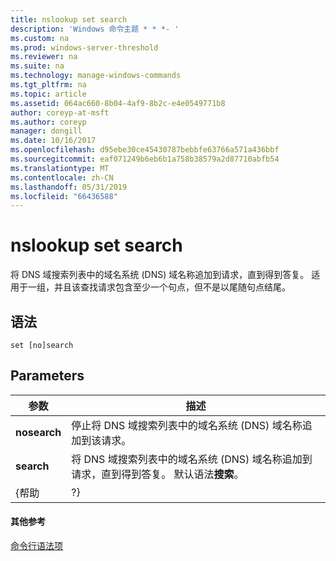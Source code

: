 ```yaml
---
title: nslookup set search
description: 'Windows 命令主题 * * *- '
ms.custom: na
ms.prod: windows-server-threshold
ms.reviewer: na
ms.suite: na
ms.technology: manage-windows-commands
ms.tgt_pltfrm: na
ms.topic: article
ms.assetid: 064ac660-8b04-4af9-8b2c-e4e0549771b8
author: coreyp-at-msft
ms.author: coreyp
manager: dongill
ms.date: 10/16/2017
ms.openlocfilehash: d95ebe30ce45430787bebbfe63766a571a436bbf
ms.sourcegitcommit: eaf071249b6eb6b1a758b38579a2d87710abfb54
ms.translationtype: MT
ms.contentlocale: zh-CN
ms.lasthandoff: 05/31/2019
ms.locfileid: "66436588"
---
```

# <a name="nslookup-set-search"></a>nslookup set search



将 DNS 域搜索列表中的域名系统 (DNS) 域名称追加到请求，直到得到答复。 适用于一组，并且该查找请求包含至少一个句点，但不是以尾随句点结尾。

## <a name="syntax"></a>语法

```
set [no]search
```

## <a name="parameters"></a>Parameters

|  参数   |                                                                          描述                                                                          |
|--------------|---------------------------------------------------------------------------------------------------------------------------------------------------------------|
| **nosearch** |                            停止将 DNS 域搜索列表中的域名系统 (DNS) 域名称追加到该请求。                            |
|  **search**  | 将 DNS 域搜索列表中的域名系统 (DNS) 域名称追加到请求，直到得到答复。 默认语法**搜索**。 |
|    {帮助     |                                                                              ?}                                                                               |

#### <a name="additional-references"></a>其他参考

[命令行语法项](command-line-syntax-key.md)